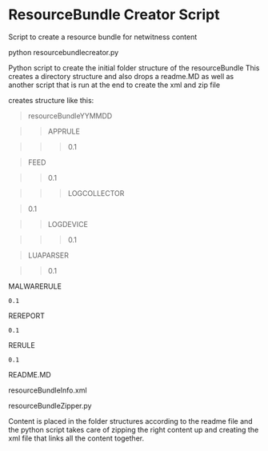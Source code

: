 # ResourceBundle Creator Script
Script to create a resource bundle for netwitness content

python resourcebundlecreator.py

Python script to create the initial folder structure of the resourceBundle
This creates a directory structure and also drops a readme.MD as well as another script that is run at the end to create the xml and zip file

creates structure like this:

>resourceBundleYYMMDD

>>APPRULE
  
>>>0.1
    
>FEED
  
>>0.1
    
>>>LOGCOLLECTOR
  
>0.1
  
>>LOGDEVICE
    
>>>0.1

>LUAPARSER
    
>>0.1
  
  MALWARERULE
    
    0.1
  
  REREPORT
    
    0.1
  
  RERULE
    
    0.1
  
  README.MD
  
  resourceBundleInfo.xml
  
  resourceBundleZipper.py
  
  Content is placed in the folder structures according to the readme file and the python script takes care of zipping the right content up and creating the xml file that links all the content together.
